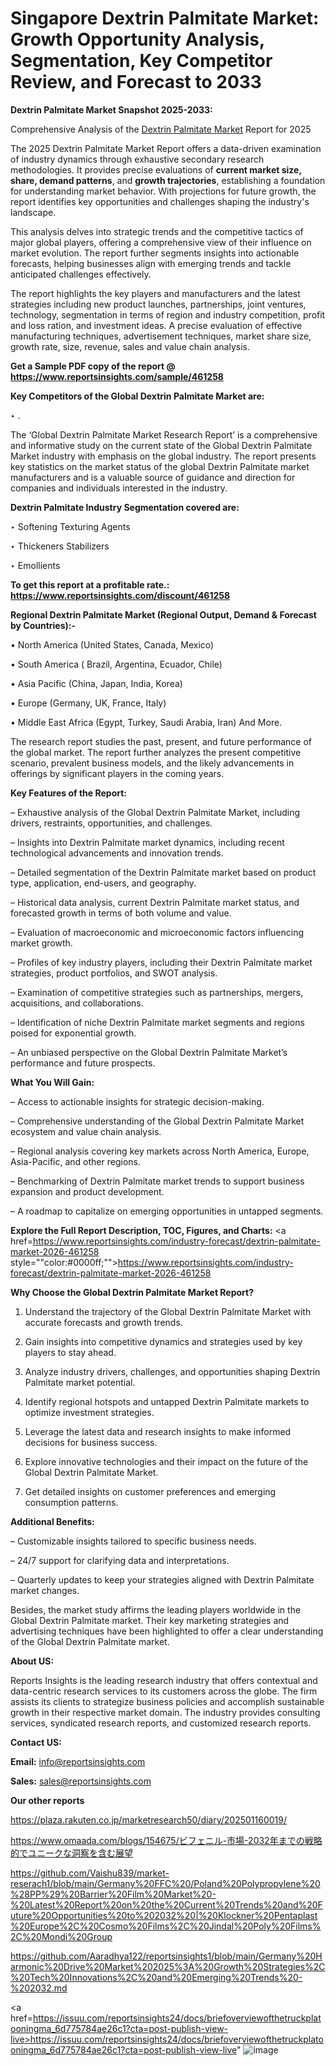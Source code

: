 # Singapore Dextrin Palmitate Market: Growth Opportunity Analysis, Segmentation, Key Competitor Review, and Forecast to 2033

<strong>Dextrin Palmitate Market Snapshot 2025-2033:</strong>

Comprehensive Analysis of the <a href=https://www.reportsinsights.com/sample/461258>Dextrin Palmitate Market</a> Report for 2025

The 2025 Dextrin Palmitate Market Report offers a data-driven examination of industry dynamics through exhaustive secondary research methodologies. It provides precise evaluations of <strong>current market size, share, demand patterns</strong>, and <strong>growth trajectories</strong>, establishing a foundation for understanding market behavior. With projections for future growth, the report identifies key opportunities and challenges shaping the industry's landscape.

This analysis delves into strategic trends and the competitive tactics of major global players, offering a comprehensive view of their influence on market evolution. The report further segments insights into actionable forecasts, helping businesses align with emerging trends and tackle anticipated challenges effectively.

The report highlights the key players and manufacturers and the latest strategies including new product launches, partnerships, joint ventures, technology, segmentation in terms of region and industry competition, profit and loss ration, and investment ideas. A precise evaluation of effective manufacturing techniques, advertisement techniques, market share size, growth rate, size, revenue, sales and value chain analysis.

<strong>Get a Sample PDF copy of the report @ <a href=https://www.reportsinsights.com/sample/461258 style=color:#0000ff;>https://www.reportsinsights.com/sample/461258</a></strong>

<strong>Key Competitors of the Global Dextrin Palmitate Market are:</strong>

‣ .

The ‘Global Dextrin Palmitate Market Research Report’ is a comprehensive and informative study on the current state of the Global Dextrin Palmitate Market industry with emphasis on the global industry. The report presents key statistics on the market status of the global Dextrin Palmitate market manufacturers and is a valuable source of guidance and direction for companies and individuals interested in the industry.

<strong>Dextrin Palmitate Industry Segmentation covered are:</strong>

‣ Softening Texturing Agents

‣ Thickeners Stabilizers

‣ Emollients

<strong>To get this report at a profitable rate.: <a href=https://www.reportsinsights.com/discount/461258 style=color:#0000ff;>https://www.reportsinsights.com/discount/461258</a></strong>

<strong>Regional Dextrin Palmitate Market (Regional Output, Demand &amp; Forecast by Countries):-</strong>

• North America (United States, Canada, Mexico)

• South America ( Brazil, Argentina, Ecuador, Chile)

• Asia Pacific (China, Japan, India, Korea)

• Europe (Germany, UK, France, Italy)

• Middle East Africa (Egypt, Turkey, Saudi Arabia, Iran) And More.

The research report studies the past, present, and future performance of the global market. The report further analyzes the present competitive scenario, prevalent business models, and the likely advancements in offerings by significant players in the coming years.

<strong>Key Features of the Report:</strong>

– Exhaustive analysis of the Global Dextrin Palmitate Market, including drivers, restraints, opportunities, and challenges.

– Insights into Dextrin Palmitate market dynamics, including recent technological advancements and innovation trends.

– Detailed segmentation of the Dextrin Palmitate market based on product type, application, end-users, and geography.

– Historical data analysis, current Dextrin Palmitate market status, and forecasted growth in terms of both volume and value.

– Evaluation of macroeconomic and microeconomic factors influencing market growth.

– Profiles of key industry players, including their Dextrin Palmitate market strategies, product portfolios, and SWOT analysis.

– Examination of competitive strategies such as partnerships, mergers, acquisitions, and collaborations.

– Identification of niche Dextrin Palmitate market segments and regions poised for exponential growth.

– An unbiased perspective on the Global Dextrin Palmitate Market’s performance and future prospects.

<strong>What You Will Gain:</strong>

– Access to actionable insights for strategic decision-making.

– Comprehensive understanding of the Global Dextrin Palmitate Market ecosystem and value chain analysis.

– Regional analysis covering key markets across North America, Europe, Asia-Pacific, and other regions.

– Benchmarking of Dextrin Palmitate market trends to support business expansion and product development.

– A roadmap to capitalize on emerging opportunities in untapped segments.

<strong>Explore the Full Report Description, TOC, Figures, and Charts:</strong>
<a href=https://www.reportsinsights.com/industry-forecast/dextrin-palmitate-market-2026-461258 style=""color:#0000ff;"">https://www.reportsinsights.com/industry-forecast/dextrin-palmitate-market-2026-461258</a>

<strong>Why Choose the Global Dextrin Palmitate Market Report?</strong>

1. Understand the trajectory of the Global Dextrin Palmitate Market with accurate forecasts and growth trends.

2. Gain insights into competitive dynamics and strategies used by key players to stay ahead.

3. Analyze industry drivers, challenges, and opportunities shaping Dextrin Palmitate market potential.

4. Identify regional hotspots and untapped Dextrin Palmitate markets to optimize investment strategies.

5. Leverage the latest data and research insights to make informed decisions for business success.

6. Explore innovative technologies and their impact on the future of the Global Dextrin Palmitate Market.

7. Get detailed insights on customer preferences and emerging consumption patterns.

<strong>Additional Benefits:</strong>

– Customizable insights tailored to specific business needs.

– 24/7 support for clarifying data and interpretations.

– Quarterly updates to keep your strategies aligned with Dextrin Palmitate market changes.

Besides, the market study affirms the leading players worldwide in the Global Dextrin Palmitate market. Their key marketing strategies and advertising techniques have been highlighted to offer a clear understanding of the Global Dextrin Palmitate market.

<strong><strong>About US</strong>:</strong>

Reports Insights is the leading research industry that offers contextual and data-centric research services to its customers across the globe. The firm assists its clients to strategize business policies and accomplish sustainable growth in their respective market domain. The industry provides consulting services, syndicated research reports, and customized research reports.

<strong>Contact US:</strong>

<p class=><b>Email:</b> <a href=mailto:info@reportsinsights.com>info@reportsinsights.com</a></p>
<p class=><b>Sales:</b> <a href=mailto:sales@reportsinsights.com>sales@reportsinsights.com</a></p>

<strong>Our other reports</strong>

<a href=https://plaza.rakuten.co.jp/marketresearch50/diary/202501160019/>https://plaza.rakuten.co.jp/marketresearch50/diary/202501160019/</a>

<a href=https://www.omaada.com/blogs/154675/ビフェニル-市場-2032年までの戦略的でユニークな洞察を含む展望>https://www.omaada.com/blogs/154675/ビフェニル-市場-2032年までの戦略的でユニークな洞察を含む展望</a>

<a href=https://github.com/Vaishu839/market-reserach1/blob/main/Germany%20FFC%20/Poland%20Polypropylene%20%28PP%29%20Barrier%20Film%20Market%20-%20Latest%20Report%20on%20the%20Current%20Trends%20and%20Future%20Opportunities%20to%202032%20|%20Klockner%20Pentaplast%20Europe%2C%20Cosmo%20Films%2C%20Jindal%20Poly%20Films%2C%20Mondi%20Group>https://github.com/Vaishu839/market-reserach1/blob/main/Germany%20FFC%20/Poland%20Polypropylene%20%28PP%29%20Barrier%20Film%20Market%20-%20Latest%20Report%20on%20the%20Current%20Trends%20and%20Future%20Opportunities%20to%202032%20|%20Klockner%20Pentaplast%20Europe%2C%20Cosmo%20Films%2C%20Jindal%20Poly%20Films%2C%20Mondi%20Group</a>

<a href=https://github.com/Aaradhya122/reportsinsights1/blob/main/Germany%20Harmonic%20Drive%20Market%202025%3A%20Growth%20Strategies%2C%20Tech%20Innovations%2C%20and%20Emerging%20Trends%20-%202032.md>https://github.com/Aaradhya122/reportsinsights1/blob/main/Germany%20Harmonic%20Drive%20Market%202025%3A%20Growth%20Strategies%2C%20Tech%20Innovations%2C%20and%20Emerging%20Trends%20-%202032.md</a>

<a href=https://issuu.com/reportsinsights24/docs/briefoverviewofthetruckplatooningma_6d775784ae26c1?cta=post-publish-view-live>https://issuu.com/reportsinsights24/docs/briefoverviewofthetruckplatooningma_6d775784ae26c1?cta=post-publish-view-live</a>"
![image](https://github.com/user-attachments/assets/2ce200dd-317c-41cb-9653-1011cc79945e)
